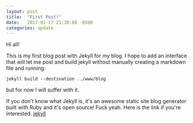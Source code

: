 ```yaml
---
layout: post
title:  "First Post!"
date:   2017-01-17 21:30:08 -0500
categories: update
---
```

Hi all!

This is my first blog post with Jekyll for my blog. I hope to add an interface that will let me post and build jekyll without manually
creating a markdown file and running:

`jekyll build --destination ../www/blog`

but for now I will suffer with it.

If you don't know what Jekyll is, it's an awesome static site blog generator built with Ruby and it's open source! Fuck yeah. Here is the link if you're interested.
<a href="https://jekyllrb.com" target="_blank"> jekyll </a>
